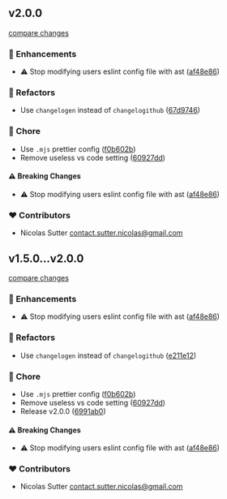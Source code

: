 
## v2.0.0

[compare changes](https://github.com/alsacreations/eslint/compare/v1.5.0...v2.0.0)

### 🚀 Enhancements

- ⚠️  Stop modifying users eslint config file with ast ([af48e86](https://github.com/alsacreations/eslint/commit/af48e86))

### 💅 Refactors

- Use `changelogen` instead of `changelogithub` ([67d9746](https://github.com/alsacreations/eslint/commit/67d9746))

### 🏡 Chore

- Use `.mjs` prettier config ([f0b602b](https://github.com/alsacreations/eslint/commit/f0b602b))
- Remove useless vs code setting ([60927dd](https://github.com/alsacreations/eslint/commit/60927dd))

#### ⚠️ Breaking Changes

- ⚠️  Stop modifying users eslint config file with ast ([af48e86](https://github.com/alsacreations/eslint/commit/af48e86))

### ❤️ Contributors

- Nicolas Sutter <contact.sutter.nicolas@gmail.com>

## v1.5.0...v2.0.0

[compare changes](https://github.com/alsacreations/eslint/compare/v1.5.0...v2.0.0)

### 🚀 Enhancements

- ⚠️  Stop modifying users eslint config file with ast ([af48e86](https://github.com/alsacreations/eslint/commit/af48e86))

### 💅 Refactors

- Use `changelogen` instead of `changelogithub` ([e211e12](https://github.com/alsacreations/eslint/commit/e211e12))

### 🏡 Chore

- Use `.mjs` prettier config ([f0b602b](https://github.com/alsacreations/eslint/commit/f0b602b))
- Remove useless vs code setting ([60927dd](https://github.com/alsacreations/eslint/commit/60927dd))
- Release v2.0.0 ([6991ab0](https://github.com/alsacreations/eslint/commit/6991ab0))

#### ⚠️ Breaking Changes

- ⚠️  Stop modifying users eslint config file with ast ([af48e86](https://github.com/alsacreations/eslint/commit/af48e86))

### ❤️ Contributors

- Nicolas Sutter <contact.sutter.nicolas@gmail.com>

